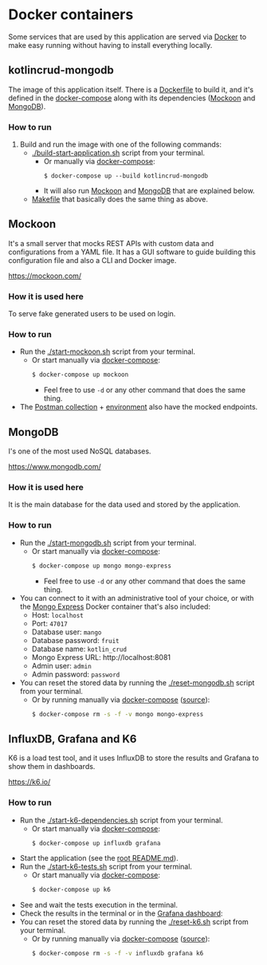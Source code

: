 # Docker containers
Some services that are used by this application are served via [Docker](https://www.docker.com/) to make easy
running without having to install everything locally.

## kotlincrud-mongodb
The image of this application itself. There is a [Dockerfile](../Dockerfile) to build it, and it's defined in the [docker-compose](docker-compose.yml) along with its dependencies ([Mockoon](#mockoon) and [MongoDB](#mongodb)).

### How to run
1. Build and run the image with one of the following commands:
   - [./build-start-application.sh](./build-start-application.sh) script from your terminal.
     - Or manually via [docker-compose](https://docs.docker.com/compose/):
       ```shell
       $ docker-compose up --build kotlincrud-mongodb
        ```
     - It will also run [Mockoon](#mockoon) and [MongoDB](#mongodb) that are explained below.
   - [Makefile](../Makefile) that basically does the same thing as above.

## Mockoon
It's a small server that mocks REST APIs with custom data and configurations from a YAML file.
It has a GUI software to guide building this configuration file and also a CLI and Docker image.

https://mockoon.com/

### How it is used here
To serve fake generated users to be used on login.

### How to run
- Run the [./start-mockoon.sh](./start-mockoon.sh) script from your terminal.
  - Or start manually via [docker-compose](https://docs.docker.com/compose/):
    ```bash
    $ docker-compose up mockoon
    ```
    - Feel free to use `-d` or any other command that does the same thing.
- The [Postman collection](../docs/fernandos-kotlin-crud.postman_collection.json) + [environment](../docs/fernandos-kotlin-crud.postman_environment.json) also have the mocked endpoints.

## MongoDB
I's one of the most used NoSQL databases.

https://www.mongodb.com/

### How it is used here
It is the main database for the data used and stored by the application.

### How to run
- Run the [./start-mongodb.sh](./start-mongodb.sh) script from your terminal.
  - Or start manually via [docker-compose](https://docs.docker.com/compose/):
    ```bash
    $ docker-compose up mongo mongo-express
    ```
    - Feel free to use `-d` or any other command that does the same thing.
- You can connect to it with an administrative tool of your choice, or with the [Mongo Express](https://github.com/mongo-express/mongo-express) Docker container that's also included:
  - Host: `localhost`
  - Port: `47017`
  - Database user: `mango`
  - Database password: `fruit`
  - Database name: `kotlin_crud`
  - Mongo Express URL: http://localhost:8081
  - Admin user: `admin`
  - Admin password: `password`
- You can reset the stored data by running the [./reset-mongodb.sh](./reset-mongodb.sh) script from your terminal.
  - Or by running manually via [docker-compose](https://docs.docker.com/compose/) ([source](https://stackoverflow.com/a/71796529)):
    ```bash
    $ docker-compose rm -s -f -v mongo mongo-express
    ```

## InfluxDB, Grafana and K6
K6 is a load test tool, and it uses InfluxDB to store the results and Grafana to show them in dashboards.

https://k6.io/

### How to run
- Run the [./start-k6-dependencies.sh](./start-k6-dependencies.sh) script from your terminal.
  - Or start manually via [docker-compose](https://docs.docker.com/compose/):
    ```bash
    $ docker-compose up influxdb grafana
    ```
- Start the application (see the [root README.md](./../README.md#how-to-run)).
- Run the [./start-k6-tests.sh](./start-k6-tests.sh) script from your terminal.
  - Or start manually via [docker-compose](https://docs.docker.com/compose/):
    ```bash
    $ docker-compose up k6
    ```
- See and wait the tests execution in the terminal.
- Check the results in the terminal or in the [Grafana dashboard](http://localhost:3000/d/XKhgaUpik/k6-load-testing-results-by-groups):
- You can reset the stored data by running the [./reset-k6.sh](./reset-k6.sh) script from your terminal.
  - Or by running manually via [docker-compose](https://docs.docker.com/compose/) ([source](https://stackoverflow.com/a/71796529)):
    ```bash
    $ docker-compose rm -s -f -v influxdb grafana k6
    ```
